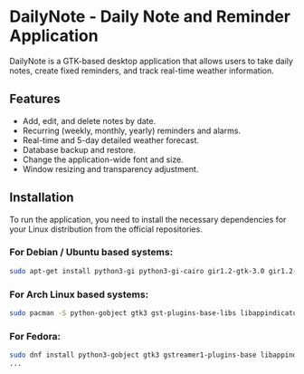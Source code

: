 # DailyNote - Daily Note and Reminder Application

DailyNote is a GTK-based desktop application that allows users to take daily notes, create fixed reminders, and track real-time weather information.

## Features

* Add, edit, and delete notes by date.
* Recurring (weekly, monthly, yearly) reminders and alarms.
* Real-time and 5-day detailed weather forecast.
* Database backup and restore.
* Change the application-wide font and size.
* Window resizing and transparency adjustment.

## Installation

To run the application, you need to install the necessary dependencies for your Linux distribution from the official repositories.

### For Debian / Ubuntu based systems:

```bash
sudo apt-get install python3-gi python3-gi-cairo gir1.2-gtk-3.0 gir1.2-gst-plugins-base-1.0 gir1.2-appindicator3-0.1 gir1.2-notify-0.7 python3-requests
```

### For Arch Linux based systems:

```bash
sudo pacman -S python-gobject gtk3 gst-plugins-base-libs libappindicator-gtk3 libnotify python-requests
```
### For Fedora:

```bash
sudo dnf install python3-gobject gtk3 gstreamer1-plugins-base libappindicator-gtk3 libnotify python3-requests
...

